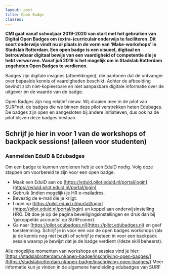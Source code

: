 ```yaml
---
layout: post
title: Open Badge
classes: 
---
```


**CMI gaat vanaf schooljaar 2019-2020 van start met het gebruiken van Digital Open Badges om (extra-)curriculair onderwijs te faciliteren. Dit soort onderwijs vindt nu al plaats in de vorm van ‘Make-workshops’ in Stadslab Rotterdam. Een open badge is een visueel, digitaal en betrouwbaar digitaal bewijs van een vaardigheid of competentie die je hebt verworven. Vanaf juli 2019 is het mogelijk om in Stadslab Rotterdam zogeheten Open Badges te verdienen.**

Badges zijn digitale insignes (afbeeldingen), die aantonen dat de ontvanger over bepaalde kennis of vaardigheden beschikt. Achter de afbeelding bevindt zich niet-kopieerbare en niet aanpasbare digitale informatie over de uitgever en de waarde van de badge.

Open Badges zijn nog relatief nieuw. Wij draaien mee in de pilot van SURFnet, de badges die we binnen deze pilot verstrekken heten Edubages. De badges zijn open en aangesloten bij andere initiatieven, dus ook na de pilot blijven deze badges bestaan.

## Schrijf je hier in voor 1 van de workshops of backpack sessions! (alleen voor studenten)

### Aanmelden EduID & Edubadges

Om een badge te kunnen verdienen heb je een EduID nodig. Volg deze stappen om voorbereid te zijn voor een open badge.

- Maak een EduID aan op [https://eduid.pilot.eduid.nl/portal/login](https://eduid.pilot.eduid.nl/portal/login)
- Gebruik (indien mogelijk) je HR e-mailadres.
- Bevestig de e-mail die je krijgt.
- Login op [https://pilot.eduid.nl/portal/login](https://pilot.eduid.nl/portal/login) en koppel aan onderwijsinstelling HRO. Dit doe je op de pagina beveiligingsinstellingen en druk dan bij 'gekoppelde accounts' op SURFconext.
- Ga naar [https://pilot.edubadges.nl](https://pilot.edubadges.nl) en geef toestemming. Schrijf je in voor een van de open badges workshops (als je de kennis nog niet bezit) of schrijf je meteen in voor een backpack sessie waarop je bewijst dat je de badge verdient (/deze skill beheerst).

Alle mogelijke momenten van workshops en sessies vind je hier: [https://stadslabrotterdam.nl/open-badge/inschrijving-open-badges/](https://stadslabrotterdam.nl/open-badge/inschrijving-open-badges/)
Meer informatie kun je vinden in de algemene handleiding edubadges van SURF
